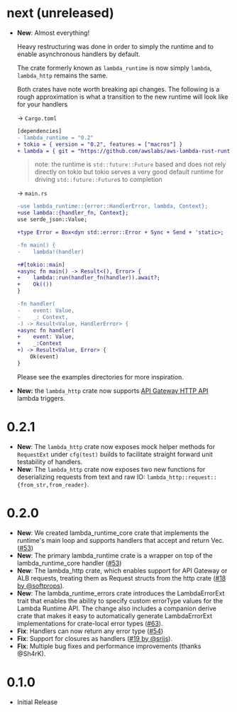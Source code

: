# next (unreleased)

- **New**: Almost everything!

  Heavy restructuring was done in order to simply the runtime and to enable asynchronous handlers by default.

  The crate formerly known as `lambda_runtime` is now simply `lambda`, `lambda_http` remains the same.

  Both crates have note worth breaking api changes. The following is a rough approximation is what a transition to the new runtime will look like for your handlers

  → `Cargo.toml`

  ```diff
  [dependencies]
  - lambda_runtime = "0.2"
  + tokio = { version = "0.2", features = ["macros"] }
  + lambda = { git = "https://github.com/awslabs/aws-lambda-rust-runtime/", branch = "master"}
    ```
  
  > note: the runtime is `std::future::Future` based and does not rely   directly on tokio but tokio serves a very good default runtime for   driving `std::future::Future`s to completion
  
  → `main.rs`
  
  ```diff
  -use lambda_runtime::{error::HandlerError, lambda, Context};
  +use lambda::{handler_fn, Context};
  use serde_json::Value;
  
  +type Error = Box<dyn std::error::Error + Sync + Send + 'static>;

  -fn main() {
  -    lambda!(handler)
  
  +#[tokio::main]
  +async fn main() -> Result<(), Error> {
  +    lambda::run(handler_fn(handler)).await?;
  +    Ok(())
  }
  
  -fn handler(
  -    event: Value,
  -    _: Context,
  -) -> Result<Value, HandlerError> {
  +async fn handler(
  +    event: Value,
  +    _:Context
  +) -> Result<Value, Error> {
      Ok(event)
  }
  ```
  
  Please see the examples directories for more inspiration.
  
- **New:** the `lambda_http` crate now supports [API Gateway HTTP API](https://docs.aws.amazon.com/apigateway/latest/developerguide/http-api.html) lambda triggers.

# 0.2.1

- **New**: The `lambda_http` crate now exposes mock helper methods for `RequestExt` under `cfg(test)` builds to facilitate straight forward unit testability of handlers.
- **New**: The `lambda_http` crate now exposes two new functions for deserializing requests from text and raw IO: `lambda_http::request::{from_str,from_reader}`.

# 0.2.0

- **New**: We created lambda_runtime_core crate that implements the runtime's main loop and supports handlers that accept and return Vec<u8>. ([#53](https://github.com/awslabs/aws-lambda-rust-runtime/issues/53))
- **New**: The primary lambda_runtime crate is a wrapper on top of the lambda_runtime_core handler ([#53](https://github.com/awslabs/aws-lambda-rust-runtime/issues/53))
- **New**: The lambda_http crate, which enables support for API Gateway or ALB requests, treating them as Request structs from the http crate ([#18 by @softprops](https://github.com/awslabs/aws-lambda-rust-runtime/issues/18)).
- **New**: The lambda_runtime_errors crate introduces the LambdaErrorExt trait that enables the ability to specify custom errorType values for the Lambda Runtime API. The change also includes a companion derive crate that makes it easy to automatically generate LambdaErrorExt implementations for crate-local error types ([#63](https://github.com/awslabs/aws-lambda-rust-runtime/issues/63)).
- **Fix**: Handlers can now return any error type ([#54](https://github.com/awslabs/aws-lambda-rust-runtime/issues/54))
- **Fix**: Support for closures as handlers ([#19 by @srijs](https://github.com/awslabs/aws-lambda-rust-runtime/issues/19)).
- **Fix**: Multiple bug fixes and performance improvements (thanks @Sh4rK).

# 0.1.0

- Initial Release
